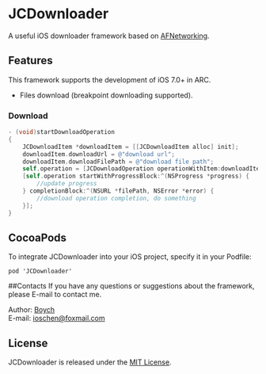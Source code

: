 # JCDownloader
A useful iOS downloader framework based on [AFNetworking](https://github.com/AFNetworking/AFNetworking).

## Features
This framework supports the development of iOS 7.0+ in ARC.

* Files download (breakpoint downloading supported).


### Download
```objective-c
- (void)startDownloadOperation
{
	JCDownloadItem *downloadItem = [[JCDownloadItem alloc] init];
    downloadItem.downloadUrl = @"download url";
    downloadItem.downloadFilePath = @"download file path";
    self.operation = [JCDownloadOperation operationWithItem:downloadItem];
    [self.operation startWithProgressBlock:^(NSProgress *progress) {
        //update progress
    } completionBlock:^(NSURL *filePath, NSError *error) {
        //download operation completion, do something
    }];
}
```

## CocoaPods
To integrate JCDownloader into your iOS project, specify it in your Podfile:
    
	pod 'JCDownloader'

##Contacts
If you have any questions or suggestions about the framework, please E-mail to contact me.

Author: [Boych](https://github.com/Boych)	
E-mail: ioschen@foxmail.com

## License
JCDownloader is released under the [MIT License](https://github.com/Boych/JCDownloader/blob/master/LICENSE).
